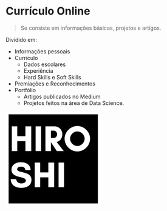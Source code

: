 # Currículo Online

> Se consiste em informações básicas, projetos e artigos.

Dividido em:
- Informações pessoais
- Currículo
    - Dados escolares
    - Experiência 
    - Hard Skills e Soft Skills 
- Premiações e Reconhecimentos
- Portfólio
    - Artigos publicados no Medium
    - Projetos feitos na área de Data Science.

![](hiroshi.png "Minha logo")
